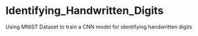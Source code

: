 # Identifying_Handwritten_Digits
Using MNIST Dataset to train a CNN model for identifying handwritten digits
